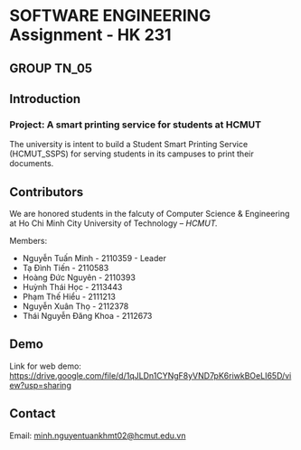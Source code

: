 # SOFTWARE ENGINEERING Assignment - HK 231
## GROUP TN_05

## Introduction

### Project: A smart printing service for students at HCMUT

The university is intent to build a Student Smart Printing Service (HCMUT_SSPS) for serving
students in its campuses to print their documents.

## Contributors

We are honored students in the falcuty of Computer Science & Engineering at Ho Chi Minh City University of Technology – _HCMUT._

Members:

- Nguyễn Tuấn Minh - 2110359 - Leader
- Tạ Đình Tiến - 2110583
- Hoàng Đức Nguyên - 2110393
- Huỳnh Thái Học - 2113443
- Phạm Thế Hiểu - 2111213
- Nguyễn Xuân Thọ - 2112378
- Thái Nguyễn Đăng Khoa - 2112673

## Demo
Link for web demo: https://drive.google.com/file/d/1qJLDn1CYNgF8yVND7pK6riwkBOeLI65D/view?usp=sharing
## Contact
Email: minh.nguyentuankhmt02@hcmut.edu.vn
